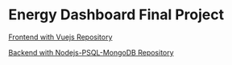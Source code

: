 
# Energy Dashboard Final Project


[Frontend with Vuejs Repository](https://github.com/Eralpozcan/Energy-Dashboard)

[Backend with Nodejs-PSQL-MongoDB Repository](https://github.com/Eralpozcan/Energy-DashBoard-Backend)